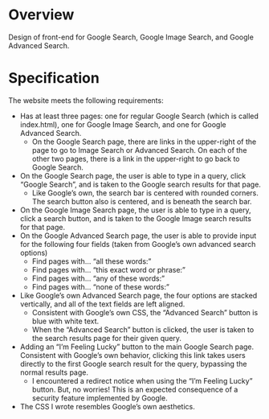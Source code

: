 # Overview
Design of front-end for Google Search, Google Image Search, and Google Advanced Search.

# Specification
The website meets the following requirements:
* Has at least three pages: one for regular Google Search (which is called index.html), one for Google Image Search, and one for Google Advanced Search.
  * On the Google Search page, there are links in the upper-right of the page to go to Image Search or Advanced Search. On each of the other two pages, there is a link in the upper-right to go back to Google Search.
* On the Google Search page, the user is able to type in a query, click “Google Search”, and is taken to the Google search results for that page.
  * Like Google’s own, the search bar is centered with rounded corners. The search button also is centered, and is beneath the search bar.
* On the Google Image Search page, the user is able to type in a query, click a search button, and is taken to the Google Image search results for that page.
* On the Google Advanced Search page, the user is able to provide input for the following four fields (taken from Google’s own advanced search options)
  * Find pages with… “all these words:”
  * Find pages with… “this exact word or phrase:”
  * Find pages with… “any of these words:”
  * Find pages with… “none of these words:”
* Like Google’s own Advanced Search page, the four options are stacked vertically, and all of the text fields are left aligned.
  * Consistent with Google’s own CSS, the “Advanced Search” button is blue with white text.
  * When the “Advanced Search” button is clicked, the user is taken to the search results page for their given query.
* Adding an “I’m Feeling Lucky” button to the main Google Search page. Consistent with Google’s own behavior, clicking this link takes users directly to the first Google search result for the query, bypassing the normal results page.
  * I encountered a redirect notice when using the “I’m Feeling Lucky” button. But, no worries! This is an expected consequence of a security feature implemented by Google.
* The CSS I wrote resembles Google’s own aesthetics.
